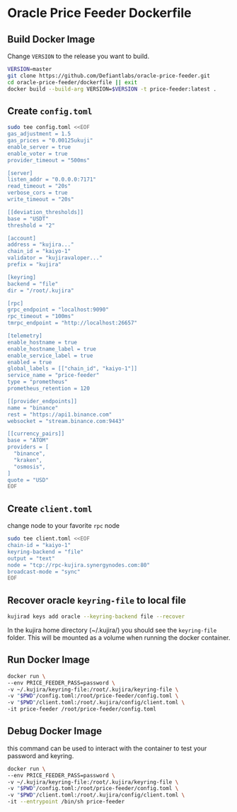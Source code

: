 # Oracle Price Feeder Dockerfile

## Build Docker Image
Change `VERSION` to the release you want to build.

```bash
VERSION=master
git clone https://github.com/Defiantlabs/oracle-price-feeder.git
cd oracle-price-feeder/dockerfile || exit
docker build --build-arg VERSION=$VERSION -t price-feeder:latest .
```

## Create `config.toml`

```bash
sudo tee config.toml <<EOF
gas_adjustment = 1.5
gas_prices = "0.00125ukuji"
enable_server = true
enable_voter = true
provider_timeout = "500ms"

[server]
listen_addr = "0.0.0.0:7171"
read_timeout = "20s"
verbose_cors = true
write_timeout = "20s"

[[deviation_thresholds]]
base = "USDT"
threshold = "2"

[account]
address = "kujira..."
chain_id = "kaiyo-1"
validator = "kujiravaloper..."
prefix = "kujira"

[keyring]
backend = "file"
dir = "/root/.kujira"

[rpc]
grpc_endpoint = "localhost:9090"
rpc_timeout = "100ms"
tmrpc_endpoint = "http://localhost:26657"

[telemetry]
enable_hostname = true
enable_hostname_label = true
enable_service_label = true
enabled = true
global_labels = [["chain_id", "kaiyo-1"]]
service_name = "price-feeder"
type = "prometheus"
prometheus_retention = 120

[[provider_endpoints]]
name = "binance"
rest = "https://api1.binance.com"
websocket = "stream.binance.com:9443"

[[currency_pairs]]
base = "ATOM"
providers = [
  "binance",
  "kraken",
  "osmosis",
]
quote = "USD"
EOF
```

## Create `client.toml`
change node to your favorite `rpc` node

```bash
sudo tee client.toml <<EOF
chain-id = "kaiyo-1"
keyring-backend = "file"
output = "text"
node = "tcp://rpc-kujira.synergynodes.com:80"
broadcast-mode = "sync"
EOF
```

## Recover oracle `keyring-file` to local file
```bash
kujirad keys add oracle --keyring-backend file --recover
```
In the kujira home directory (~/.kujira/) you should see the `keyring-file` folder.  This will be mounted as a volume when running the docker container.

## Run Docker Image
```bash
docker run \
--env PRICE_FEEDER_PASS=password \
-v ~/.kujira/keyring-file:/root/.kujira/keyring-file \
-v "$PWD"/config.toml:/root/price-feeder/config.toml \
-v "$PWD"/client.toml:/root/.kujira/config/client.toml \
-it price-feeder /root/price-feeder/config.toml
```


## Debug Docker Image
this command can be used to interact with the container to test your password and keyring.
```bash
docker run \
--env PRICE_FEEDER_PASS=password \
-v ~/.kujira/keyring-file:/root/.kujira/keyring-file \
-v "$PWD"/config.toml:/root/price-feeder/config.toml \
-v "$PWD"/client.toml:/root/.kujira/config/client.toml \
-it --entrypoint /bin/sh price-feeder
```